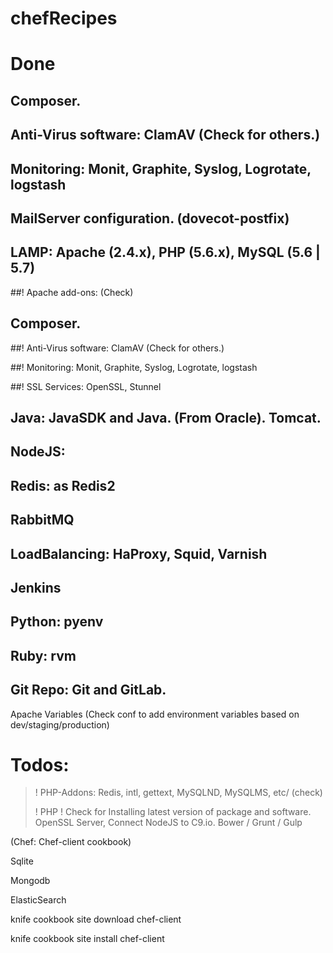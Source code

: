 chefRecipes
===========

# Done

## Composer.

## Anti-Virus software:  ClamAV (Check for others.)

## Monitoring:  Monit, Graphite, Syslog, Logrotate, logstash

## MailServer configuration.  (dovecot-postfix)

## LAMP:  Apache (2.4.x), PHP (5.6.x), MySQL (5.6 | 5.7)

##! Apache add-ons: (Check)

## Composer.

##! Anti-Virus software:  ClamAV (Check for others.)

##! Monitoring:  Monit, Graphite, Syslog, Logrotate, logstash

##! SSL Services:  OpenSSL, Stunnel

## Java:  JavaSDK and Java. (From Oracle).  Tomcat.

## NodeJS:  

## Redis:  as Redis2

## RabbitMQ

## LoadBalancing: HaProxy, Squid, Varnish

## Jenkins

## Python: pyenv

## Ruby: rvm

## Git Repo:  Git and GitLab.

Apache Variables (Check conf to add environment variables based on dev/staging/production)

Todos:
=============

> ! PHP-Addons:  Redis, intl, gettext, MySQLND, MySQLMS, etc/ (check)
>
> ! PHP
> ! Check for Installing latest version of package and software.
>  OpenSSL Server, 
> Connect NodeJS to C9.io.
>  Bower / Grunt / Gulp










(Chef:  Chef-client cookbook)

Sqlite

Mongodb

ElasticSearch

knife cookbook site download chef-client

knife cookbook site install chef-client
